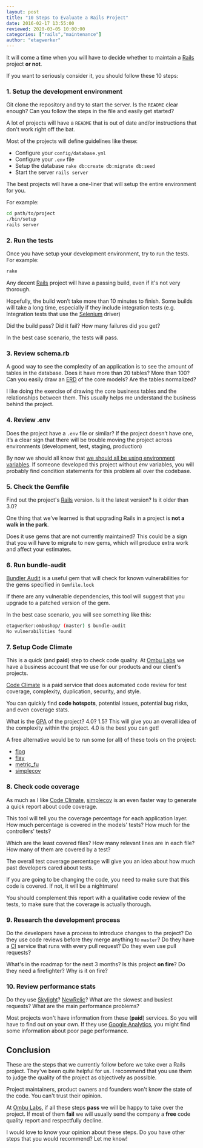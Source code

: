 ```yaml
---
layout: post
title: "10 Steps to Evaluate a Rails Project"
date: 2016-02-17 13:55:00
reviewed: 2020-03-05 10:00:00
categories: ["rails","maintenance"]
author: "etagwerker"
---
```


It will come a time when you will have to decide whether to maintain a [Rails](http://rubyonrails.org) project **or not**.

If you want to seriously consider it, you should follow these 10 steps:

### 1. Setup the development environment

Git clone the repository and try to start the server. Is the `README` clear enough? Can you follow the steps in the file and easily get started?

A lot of projects will have a `README` that is out of date and/or instructions that don't work right off the bat.

Most of the projects will define guidelines like these:

* Configure your `config/database.yml`
* Configure your `.env` file
* Setup the database `rake db:create db:migrate db:seed`
* Start the server `rails server`

The best projects will have a one-liner that will setup the entire environment for you.

<!--more-->

For example:

```bash
cd path/to/project
./bin/setup
rails server
```

### 2. Run the tests

Once you have setup your development environment, try to run the tests. For example:

```bash
rake
```

Any decent [Rails](http://rubyonrails.org) project will have a passing build, even if it's not very thorough.

Hopefully, the build won’t take more than 10 minutes to finish. Some builds will take a long time, especially if they include integration tests (e.g. Integration tests that use the [Selenium](http://www.seleniumhq.org) driver)

Did the build pass? Did it fail? How many failures did you get?

In the best case scenario, the tests will pass.

### 3. Review schema.rb

A good way to see the complexity of an application is to see the amount of tables in the database. Does it have more than 20 tables? More than 100? Can you easily draw an [ERD](https://en.wikipedia.org/wiki/Entity–relationship_model) of the core models? Are the tables normalized?

I like doing the exercise of drawing the core business tables and the relationships between them. This usually helps me understand the business behind the project.

### 4. Review .env

Does the project have a `.env` file or similar? If the project doesn’t have one, it’s a clear sign that there will be trouble moving the project across environments (development, test, staging, production)

By now we should all know that [we should all be using environment variables](http://12factor.net/config). If someone developed this project without *env* variables, you will probably find condition statements for this problem all over the codebase.

### 5. Check the Gemfile

Find out the project's [Rails](http://rubyonrails.org) version. Is it the latest version? Is it older than 3.0?

One thing that we’ve learned is that upgrading Rails in a project is **not a walk in the park**.

Does it use gems that are not currently maintained? This could be a sign that you will have to migrate to new gems, which will produce extra work and affect your estimates.

### 6. Run bundle-audit

[Bundler Audit](https://rubygems.org/gems/bundler-audit) is a useful gem that will check for known vulnerabilities for the gems specified in `Gemfile.lock`

If there are any vulnerable dependencies, this tool will suggest that you upgrade to a patched version of the gem.

In the best case scenario, you will see something like this:

```bash
etagwerker:ombushop/ (master) $ bundle-audit
No vulnerabilities found
```

### 7. Setup Code Climate

This is a quick (and **paid**) step to check code quality. At [Ombu Labs](https://www.ombulabs.com) we have a business account that we use for our products and our client's projects.

[Code Climate](https://codeclimate.com) is a paid service that does automated code review for test coverage, complexity, duplication, security, and style.

You can quickly find **code hotspots**, potential issues, potential bug risks, and even coverage stats.

What is the [GPA](https://docs.codeclimate.com/docs/ratings) of the project? 4.0? 1.5? This will give you an overall idea of the complexity within the project. 4.0 is the best you can get!

A free alternative would be to run some (or all) of these tools on the project:

* [flog](https://rubygems.org/gems/flog)
* [flay](https://rubygems.org/gems/flay)
* [metric_fu](https://rubygems.org/gems/metric_fu)
* [simplecov](https://rubygems.org/gems/simplecov)

### 8. Check code coverage

As much as I like [Code Climate](https://codeclimate.com), [simplecov](https://rubygems.org/gems/simplecov) is an even faster way to generate a quick report about code coverage.

This tool will tell you the coverage percentage for each application layer. How much percentage is covered in the models' tests? How much for the controllers' tests?

Which are the least covered files? How many relevant lines are in each file? How many of them are covered by a test?

The overall test coverage percentage will give you an idea about how much past developers cared about tests.

If you are going to be changing the code, you need to make sure that this code is covered. If not, it will be a nightmare!

You should complement this report with a qualitative code review of the tests, to make sure that the coverage is actually thorough.

### 9. Research the development process

Do the developers have a process to introduce changes to the project? Do they use code reviews before they merge anything to `master`? Do they have a [CI](https://en.wikipedia.org/wiki/Continuous_integration) service that runs with every pull request? Do they even use pull requests?

What's in the roadmap for the next 3 months? Is this project **on fire**? Do they need a firefighter? Why is it on fire?

### 10. Review performance stats

Do they use [Skylight](https://www.skylight.io/r/qGCIS90vk2nD)? [NewRelic](http://newrelic.com)? What are the slowest and busiest requests? What are the main performance problems?

Most projects won't have information from these (**paid**) services. So you will have to find out on your own. If they use [Google Analytics](https://www.google.com/analytics/), you might find some information about poor page performance.

## Conclusion

These are the steps that we currently follow before we take over a Rails project. They've been quite helpful for us. I recommend that you use them to judge the quality of the project as objectively as possible.

Project maintainers, product owners and founders won't know the state of the code. You can't trust their opinion.

At [Ombu Labs](https://www.ombulabs.com), if all these steps **pass** we will be happy to take over the project. If most of them **fail** we will usually send the company a **free** code quality report and respectfully decline.

I would love to know your opinion about these steps. Do you have other steps that you would recommend? Let me know!
